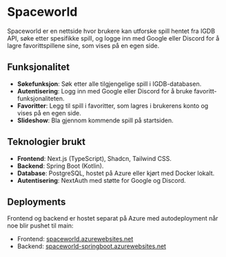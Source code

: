# Spaceworld

Spaceworld er en nettside hvor brukere kan utforske spill hentet fra IGDB API, søke etter spesifikke spill, og logge inn med Google eller Discord for å lagre favorittspillene sine, som vises på en egen side.

## Funksjonalitet

- **Søkefunksjon**: Søk etter alle tilgjengelige spill i IGDB-databasen.
- **Autentisering**: Logg inn med Google eller Discord for å bruke favoritt-funksjonaliteten.
- **Favoritter**: Legg til spill i favoritter, som lagres i brukerens konto og vises på en egen side.
- **Slideshow**: Bla gjennom kommende spill på startsiden.

## Teknologier brukt

- **Frontend**: Next.js (TypeScript), Shadcn, Tailwind CSS.
- **Backend**: Spring Boot (Kotlin).
- **Database**: PostgreSQL, hostet på Azure eller kjørt med Docker lokalt.
- **Autentisering**: NextAuth med støtte for Google og Discord.

## Deployments

Frontend og backend er hostet separat på Azure med autodeployment når noe blir pushet til main:
- Frontend: [spaceworld.azurewebsites.net](https://spaceworld.azurewebsites.net/)
- Backend: [spaceworld-springboot.azurewebsites.net](https://spaceworld-springboot.azurewebsites.net/)


